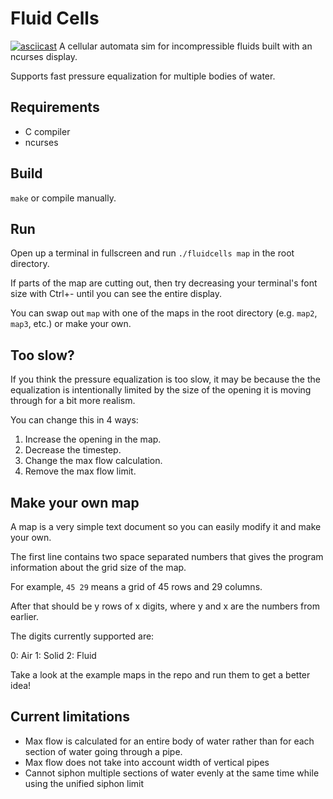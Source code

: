 # Fluid Cells
[![asciicast](https://asciinema.org/a/EBtZJEoXWW0EIQi6H28NKMWQ2.svg)](https://asciinema.org/a/EBtZJEoXWW0EIQi6H28NKMWQ2)
A cellular automata sim for incompressible fluids built with an ncurses display.

Supports fast pressure equalization for multiple bodies of water.

## Requirements
- C compiler 
- ncurses

## Build
`make` or compile manually.

## Run
Open up a terminal in fullscreen and run `./fluidcells map` in the root directory.

If parts of the map are cutting out, then try decreasing your terminal's font size with Ctrl+- until you can see the entire display.

You can swap out `map` with one of the maps in the root directory (e.g. `map2`, `map3`, etc.) or make your own.

## Too slow?
If you think the pressure equalization is too slow, it may be because the the equalization is intentionally limited by the size of the opening it is moving through for a bit more realism.

You can change this in 4 ways:
1. Increase the opening in the map.
2. Decrease the timestep.
3. Change the max flow calculation.
4. Remove the max flow limit.

## Make your own map
A map is a very simple text document so you can easily modify it and make your own.

The first line contains two space separated numbers that gives the program information about the grid size of the map.

For example, `45 29` means a grid of 45 rows and 29 columns.

After that should be y rows of x digits, where y and x are the numbers from earlier.

The digits currently supported are:

0: Air
1: Solid
2: Fluid

Take a look at the example maps in the repo and run them to get a better idea!

## Current limitations
- Max flow is calculated for an entire body of water rather than for each section of water going through a pipe.
- Max flow does not take into account width of vertical pipes
- Cannot siphon multiple sections of water evenly at the same time while using the unified siphon limit
